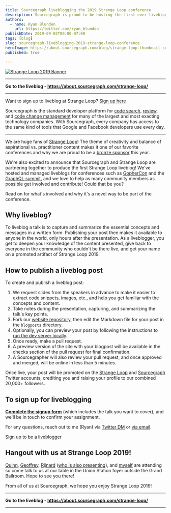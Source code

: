 ```yaml
---
title: Sourcegraph liveblogging the 2019 Strange Loop conference
description: Sourcegraph is proud to be hosting the first ever liveblog for Strange Loop 2019, and we're looking for attendees to help contribute.
authors:
  - name: Ryan Blunden
    url: https://twitter.com/ryan_blunden
publishDate: 2019-09-02T00:00-07:00
tags: [blog]
slug: sourcegraph-liveblogging-2019-strange-loop-conference
heroImage: https://about.sourcegraph.com/blog/strange-loop-thumbnail-square-v2.jpg
published: true

---
```


<p className="text-center">
  <a href="/strange-loop/" title="Go to the Strange Loop 2019 liveblog">
    <img alt="Strange Loop 2019 Banner" src="/blog/strange-loop-banner-landscape.jpg" />
  </a>
</p>

---

<p className="text-center">
  <strong>Go to the liveblog - <a href="/strange-loop/">https://about.sourcegraph.com/strange-loop/</a></strong>
</p>

---

<div className="alert alert-info text-center mx-auto" style={{width:'40rem'}}>
  Want to sign up to liveblog at Strange Loop?
  <a href="https://forms.gle/egsGKSrapRJkhiWw6" className="btn btn-primary ml-3" rel="nofollow" target="_blank"><i className="fa fa-file-pdf pr-2"></i>Sign up here</a>
</div>

Sourcegraph is the standard developer platform for [code search](/product/code-search-navigation), [review](/product/code-review), and [code change management](/product/code-change-management) for many of the largest and most exacting technology companies. With Sourcegraph, every company has access to the same kind of tools that Google and Facebook developers use every day.

---

We are huge fans of [Strange Loop](https://thestrangeloop.com)! The theme of creativity and balance of aspirational vs. practitioner content makes it one of our favorite conferences and why we are proud to be a [bronze sponsor](https://thestrangeloop.com/sponsors.html) this year.

We're also excited to announce that Sourcegraph and Strange Loop are partnering together to produce the first Strange Loop liveblog! We've hosted and managed liveblogs for conferences such as [GopherCon](/go) and the [GraphQL summit](/graphql), and we love to help as many community members as possible get involved and contribute! Could that be you?

Read on for what's involved and why it's a novel way to be part of the conference.

## Why liveblog?

To liveblog a talk is to capture and summarize the essential concepts and messages in a written form. Publishing your post then makes it available to anyone in the world, only hours after the presentation. As a liveblogger, you get to deepen your knowledge of the content presented, give back to everyone in the community who couldn't be there live, and get your name on a promoted artifact of Strange Loop 2019.

## How to publish a liveblog post

To create and publish a liveblog post:

1. We request slides from the speakers in advance to make it easier to extract code snippets, images, etc., and help you get familiar with the concepts and content.
1. Take notes during the presentation, capturing, and summarizing the talk's key points.
1. Fork our [website repository](https://github.com/sourcegraph/about), then edit the Markdown file for your post in the `blogposts` directory.
1. Optionally, you can preview your post by following the instructions to [run the dev server locally](https://github.com/sourcegraph/about/blob/master/README.md).
1. Once ready, make a pull request.
1. A preview version of the site with your blogpost will be available in the checks section of the pull request for final confirmation.
1. A Sourcegrapher will also review your pull request, and once approved and merged, will be online in less than 5 minutes.

Once live, your post will be promoted on the [Strange Loop](https://twitter.com/strangeloop_stl) and [Sourcegraph](https://twitter.com/sourcegraph) Twitter accounts, crediting you and raising your profile to our combined 20,000+ followers.

## To sign up for liveblogging

**[Complete the signup form](https://forms.gle/egsGKSrapRJkhiWw6)** (which includes the talk you want to cover), and we'll be in touch to confirm your assignment.

For any questions, reach out to me (Ryan) via [Twitter DM](https://twitter.com/ryan_blunden) or [via email](mailto:ryan@sourcegraph.com).

<p className="text-center">
    <a href="https://forms.gle/egsGKSrapRJkhiWw6" className="btn btn-primary ml-3" rel="nofollow" target="_blank">Sign up to be a liveblogger</a>
</p>

## Hangout with us at Strange Loop 2019!

[Quinn](https://twitter.com/sqs), [Geoffrey](https://github.com/ggilmore), [Rijnard](https://twitter.com/rvtond) ([who is also presenting](https://www.thestrangeloop.com/2019/parser-parser-combinators-for-program-transformation.html)), and [myself](https://twitter.com/ryan_blunden) are attending so come talk to us at our table in the Union Station foyer outside the Grand Ballroom. Hope to see you there!

From all of us at Sourcegraph, we hope you enjoy Strange Loop 2019!

---

<p className="text-center">
  <strong>Go to the liveblog - <a href="/strange-loop/">https://about.sourcegraph.com/strange-loop/</a></strong>
</p>

---
